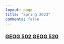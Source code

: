 ```yaml
---
layout: page
title: "Spring 2023"
comments: false
---
```


 <h3 class="title">
    <a class="btn zoombtn" href="{{ site.url }}YearOne/Spring2023/GEOG502">
     GEOG 502
     </a> 
    <a class="btn zoombtn" href="{{ site.url }}YearOne/Spring2023/GEOG520">
     GEOG 520
     </a>
 </h3>
